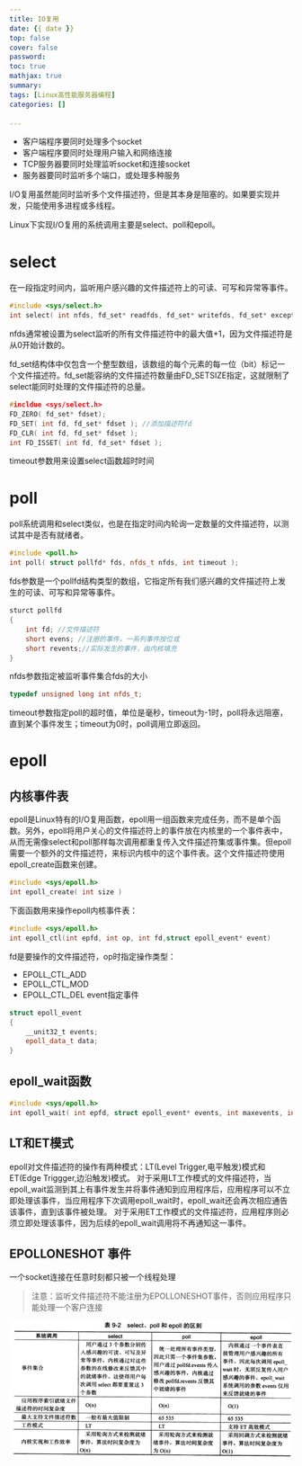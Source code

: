 ```yaml
---
title: IO复用
date: {{ date }}
top: false
cover: false
password:
toc: true
mathjax: true
summary:
tags: [Linux高性能服务器编程] 
categories: []

---
```




+ 客户端程序要同时处理多个socket
+ 客户端程序要同时处理用户输入和网络连接
+ TCP服务器要同时处理监听socket和连接socket
+ 服务器要同时监听多个端口，或处理多种服务

I/O复用虽然能同时监听多个文件描述符，但是其本身是阻塞的。如果要实现并发，只能使用多进程或多线程。

Linux下实现I/O复用的系统调用主要是select、poll和epoll。

# select

在一段指定时间内，监听用户感兴趣的文件描述符上的可读、可写和异常等事件。

```C++
#include <sys/select.h>
int select( int nfds, fd_set* readfds, fd_set* writefds, fd_set* exceptfds, struct timeval* timeout );
```

nfds通常被设置为select监听的所有文件描述符中的最大值+1，因为文件描述符是从0开始计数的。

fd_set结构体中仅包含一个整型数组，该数组的每个元素的每一位（bit）标记一个文件描述符。fd_set能容纳的文件描述符数量由FD_SETSIZE指定，这就限制了select能同时处理的文件描述符的总量。

```c++
#incldue <sys/select.h>
FD_ZERO( fd_set* fdset);
FD_SET( int fd, fd_set* fdset ); //添加描述符fd
FD_CLR( int fd, fd_set* fdset );
int FD_ISSET( int fd, fd_set* fdset );
```

timeout参数用来设置select函数超时时间

# poll

poll系统调用和select类似，也是在指定时间内轮询一定数量的文件描述符，以测试其中是否有就绪者。

```c++
#include <poll.h>
int poll( struct pollfd* fds, nfds_t nfds, int timeout );
```

fds参数是一个pollfd结构类型的数组，它指定所有我们感兴趣的文件描述符上发生的可读、可写和异常等事件。

```c++
sturct pollfd
{
	int fd; //文件描述符
	short evens; //注册的事件，一系列事件按位或
	short revents;//实际发生的事件，由内核填充
}
```

nfds参数指定被监听事件集合fds的大小

```c++
typedef unsigned long int nfds_t;
```

timeout参数指定poll的超时值，单位是毫秒，timeout为-1时，poll将永远阻塞，直到某个事件发生；timeout为0时，poll调用立即返回。

# epoll

## 内核事件表

epoll是Linux特有的I/O复用函数，epoll用一组函数来完成任务，而不是单个函数。另外，epoll将用户关心的文件描述符上的事件放在内核里的一个事件表中，从而无需像select和poll那样每次调用都重复传入文件描述符集或事件集。但epoll需要一个额外的文件描述符，来标识内核中的这个事件表。这个文件描述符使用epoll_create函数来创建。
```c
#include <sys/epoll.h>
int epoll_create( int size )
```

下面函数用来操作epoll内核事件表：
```c++
#include <sys/epoll.h>
int epoll_ctl(int epfd, int op, int fd,struct epoll_event* event)
```
fd是要操作的文件描述符，op时指定操作类型：
+ EPOLL_CTL_ADD
+ EPOLL_CTL_MOD
+ EPOLL_CTL_DEL
event指定事件
```c++
struct epoll_event
{
	__unit32_t events;
	epoll_data_t data;
}
```
## epoll_wait函数

```c++
#include <sys/epoll.h>
int epoll_wait( int epfd, struct epoll_event* events, int maxevents, int timeout );
```

## LT和ET模式

epoll对文件描述符的操作有两种模式：LT(Level Trigger,电平触发)模式和ET(Edge Triggger,边沿触发)模式。
对于采用LT工作模式的文件描述符，当epoll_wait监测到其上有事件发生并将事件通知到应用程序后，应用程序可以不立即处理该事件，当应用程序下次调用epoll_wait时，epoll_wait还会再次相应通告该事件，直到该事件被处理。
对于采用ET工作模式的文件描述符，应用程序则必须立即处理该事件，因为后续的epoll_wait调用将不再通知这一事件。

## EPOLLONESHOT 事件

一个socket连接在任意时刻都只被一个线程处理
> 注意：监听文件描述符不能注册为EPOLLONESHOT事件，否则应用程序只能处理一个客户连接



![image.png](https://raw.githubusercontent.com/mowang111/image-hosting/master/typora_images/20230115151114.png)
